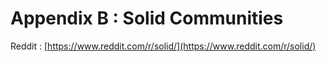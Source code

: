 # Appendix B : Solid Communities

Reddit : [https://www.reddit.com/r/solid/](https://www.reddit.com/r/solid/)

